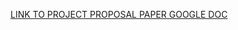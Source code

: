 

[LINK TO PROJECT PROPOSAL PAPER GOOGLE DOC](https://docs.google.com/document/d/11hwosTf6I7Jb-82mskbb0Ilzz83ue7VVWA9I5HrJu70/edit?ts=5f89be26#)